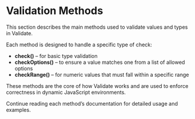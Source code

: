 # Validation Methods

This section describes the main methods used to validate values and types in Validate.

Each method is designed to handle a specific type of check:

- **check()** – for basic type validation
- **checkOptions()** – to ensure a value matches one from a list of allowed options
- **checkRange()** – for numeric values that must fall within a specific range

These methods are the core of how Validate works and are used to enforce correctness in dynamic JavaScript environments.

Continue reading each method’s documentation for detailed usage and examples.
